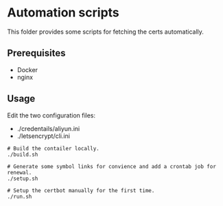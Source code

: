 # Automation scripts

This folder provides some scripts for fetching the certs automatically.

## Prerequisites

* Docker
* nginx

## Usage

Edit the two configuration files:

* ./credentails/aliyun.ini
* ./letsencrypt/cli.ini

```shell
# Build the contailer locally.
./build.sh

# Generate some symbol links for convience and add a crontab job for renewal.
./setup.sh

# Setup the certbot manually for the first time.
./run.sh
```
